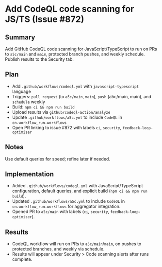 # Add CodeQL code scanning for JS/TS (Issue #872)

## Summary

Add GitHub CodeQL code scanning for JavaScript/TypeScript to run on PRs to `a5c/main` and `main`, protected branch pushes, and weekly schedule. Publish results to the Security tab.

## Plan

- Add `.github/workflows/codeql.yml` with `javascript-typescript` language
- Triggers: `pull_request` (to `a5c/main`, `main`), `push` (a5c/main, main), and `schedule` weekly
- Build: `npm ci && npm run build`
- Upload results via `github/codeql-action/analyze`
- Update `.github/workflows/a5c.yml` to include `CodeQL` in `on.workflow_run.workflows`
- Open PR linking to issue #872 with labels `ci`, `security`, `feedback-loop-optimizer`

## Notes

Use default queries for speed; refine later if needed.

## Implementation

- Added `.github/workflows/codeql.yml` with JavaScript/TypeScript configuration, default queries, and explicit build (`npm ci && npm run build`).
- Updated `.github/workflows/a5c.yml` to include `CodeQL` in `on.workflow_run.workflows` for aggregator integration.
- Opened PR to `a5c/main` with labels (`ci`, `security`, `feedback-loop-optimizer`).

## Results

- CodeQL workflow will run on PRs to `a5c/main`/`main`, on pushes to protected branches, and weekly via schedule.
- Results will appear under Security > Code scanning alerts after runs complete.
